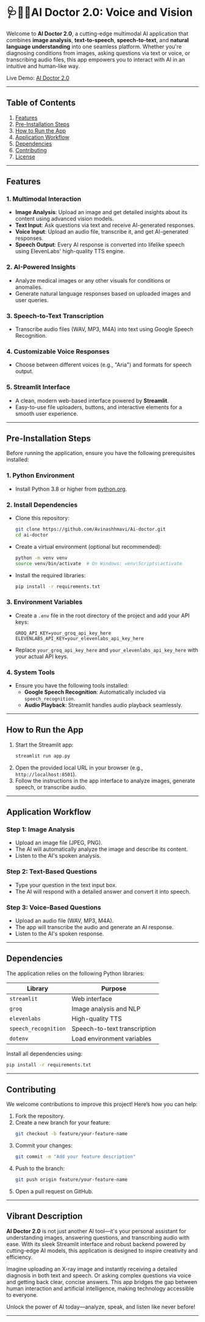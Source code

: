 # 🩺👨‍⚕️AI Doctor 2.0: Voice and Vision

Welcome to **AI Doctor 2.0**, a cutting-edge multimodal AI application that combines **image analysis**, **text-to-speech**, **speech-to-text**, and **natural language understanding** into one seamless platform. Whether you're diagnosing conditions from images, asking questions via text or voice, or transcribing audio files, this app empowers you to interact with AI in an intuitive and human-like way.

Live Demo: [AI Doctor 2.0](https://ai-doctor-1.streamlit.app/)

---

## Table of Contents
1. [Features](#features)
2. [Pre-Installation Steps](#pre-installation-steps)
3. [How to Run the App](#how-to-run-the-app)
4. [Application Workflow](#application-workflow)
5. [Dependencies](#dependencies)
6. [Contributing](#contributing)
7. [License](#license)

---

## Features

### 1. **Multimodal Interaction**
   - **Image Analysis**: Upload an image and get detailed insights about its content using advanced vision models.
   - **Text Input**: Ask questions via text and receive AI-generated responses.
   - **Voice Input**: Upload an audio file, transcribe it, and get AI-generated responses.
   - **Speech Output**: Every AI response is converted into lifelike speech using ElevenLabs' high-quality TTS engine.

### 2. **AI-Powered Insights**
   - Analyze medical images or any other visuals for conditions or anomalies.
   - Generate natural language responses based on uploaded images and user queries.

### 3. **Speech-to-Text Transcription**
   - Transcribe audio files (WAV, MP3, M4A) into text using Google Speech Recognition.

### 4. **Customizable Voice Responses**
   - Choose between different voices (e.g., "Aria") and formats for speech output.

### 5. **Streamlit Interface**
   - A clean, modern web-based interface powered by **Streamlit**.
   - Easy-to-use file uploaders, buttons, and interactive elements for a smooth user experience.

---

## Pre-Installation Steps

Before running the application, ensure you have the following prerequisites installed:

### 1. **Python Environment**
   - Install Python 3.8 or higher from [python.org](https://www.python.org/downloads/).

### 2. **Install Dependencies**
   - Clone this repository:
     ```bash
     git clone https://github.com/Avinashhmavi/Ai-doctor.git
     cd ai-doctor
     ```
   - Create a virtual environment (optional but recommended):
     ```bash
     python -m venv venv
     source venv/bin/activate  # On Windows: venv\Scripts\activate
     ```
   - Install the required libraries:
     ```bash
     pip install -r requirements.txt
     ```

### 3. **Environment Variables**
   - Create a `.env` file in the root directory of the project and add your API keys:
     ```plaintext
     GROQ_API_KEY=your_groq_api_key_here
     ELEVENLABS_API_KEY=your_elevenlabs_api_key_here
     ```
   - Replace `your_groq_api_key_here` and `your_elevenlabs_api_key_here` with your actual API keys.

### 4. **System Tools**
   - Ensure you have the following tools installed:
     - **Google Speech Recognition**: Automatically included via `speech_recognition`.
     - **Audio Playback**: Streamlit handles audio playback seamlessly.

---

## How to Run the App

1. Start the Streamlit app:
   ```bash
   streamlit run app.py
   ```
2. Open the provided local URL in your browser (e.g., `http://localhost:8501`).
3. Follow the instructions in the app interface to analyze images, generate speech, or transcribe audio.

---

## Application Workflow

### Step 1: Image Analysis
   - Upload an image file (JPEG, PNG).
   - The AI will automatically analyze the image and describe its content.
   - Listen to the AI's spoken analysis.

### Step 2: Text-Based Questions
   - Type your question in the text input box.
   - The AI will respond with a detailed answer and convert it into speech.

### Step 3: Voice-Based Questions
   - Upload an audio file (WAV, MP3, M4A).
   - The app will transcribe the audio and generate an AI response.
   - Listen to the AI's spoken response.

---

## Dependencies

The application relies on the following Python libraries:

| Library          | Purpose                          |
|------------------|----------------------------------|
| `streamlit`      | Web interface                   |
| `groq`           | Image analysis and NLP          |
| `elevenlabs`     | High-quality TTS                |
| `speech_recognition` | Speech-to-text transcription |
| `dotenv`         | Load environment variables      |

Install all dependencies using:
```bash
pip install -r requirements.txt
```

---

## Contributing

We welcome contributions to improve this project! Here’s how you can help:
1. Fork the repository.
2. Create a new branch for your feature:
   ```bash
   git checkout -b feature/your-feature-name
   ```
3. Commit your changes:
   ```bash
   git commit -m "Add your feature description"
   ```
4. Push to the branch:
   ```bash
   git push origin feature/your-feature-name
   ```
5. Open a pull request on GitHub.

---

## Vibrant Description

**AI Doctor 2.0** is not just another AI tool—it's your personal assistant for understanding images, answering questions, and transcribing audio with ease. With its sleek Streamlit interface and robust backend powered by cutting-edge AI models, this application is designed to inspire creativity and efficiency.

Imagine uploading an X-ray image and instantly receiving a detailed diagnosis in both text and speech. Or asking complex questions via voice and getting back clear, concise answers. This app bridges the gap between human interaction and artificial intelligence, making technology accessible to everyone.

Unlock the power of AI today—analyze, speak, and listen like never before!

---
